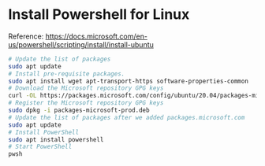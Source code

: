 # Install Powershell for Linux

Reference: https://docs.microsoft.com/en-us/powershell/scripting/install/install-ubuntu


```bash
# Update the list of packages
sudo apt update
# Install pre-requisite packages.
sudo apt install wget apt-transport-https software-properties-common
# Download the Microsoft repository GPG keys
curl -OL https://packages.microsoft.com/config/ubuntu/20.04/packages-microsoft-prod.deb
# Register the Microsoft repository GPG keys
sudo dpkg -i packages-microsoft-prod.deb
# Update the list of packages after we added packages.microsoft.com
sudo apt update
# Install PowerShell
sudo apt install powershell
# Start PowerShell
pwsh
```